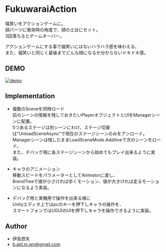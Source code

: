 # FukuwaraiAction

福笑いをアクションゲームに。<br>
顔パーツに衝突時の角度で、顔の土台にセット。<br>
3回落ちるとゲームオーバー。

アクションゲームにする事で福笑いにはないハラハラ感を味わえる。<br>
また、福笑いと同じく最後までどんな顔になるか分からないドキドキ感。


## DEMO

[![demo](https://github.com/yuuuuuuya/FukuwaraiAction/wiki/fukuwaraiAction.gif)](https://github.com/yuuuuuuya/FukuwaraiAction/wiki/fukuwaraiAction.gif)


## Implementation
- 複数のSceneを同時ロード<br>
前のシーンの情報を残しておきたいPlayerオブジェクトとUIをManagerシーンに配置。<br>
5つあるステージは別シーンにわけ、ステージ切替は"UnloadSceneAsync"で現在のステージシーンのみをアンロード。<br>
Managerシーンは残したままLoadSceneMode.Additiveで次のシーンをロード。<br>
また、デバッグ用に各ステージシーンから始めてもプレイ出来るように実装。<br>

- キャラのアニメーション<br>
移動スピードをパラメーターとしてAnimatorに渡し、<br>
BrendTreeで値が小さければ歩くモーション、値が大きければ走るモーションになるよう実装。

- デバッグ用と実機用で操作を出来る様に<br>
Unityエディタ上ではpcのキーを押下しキャラの操作を、<br>
スマートフォンではUGUIのUIを押下しキャラを操作できるように実装。


## Author

* 伊島悠矢
* b.ald.m.wn@gmail.com